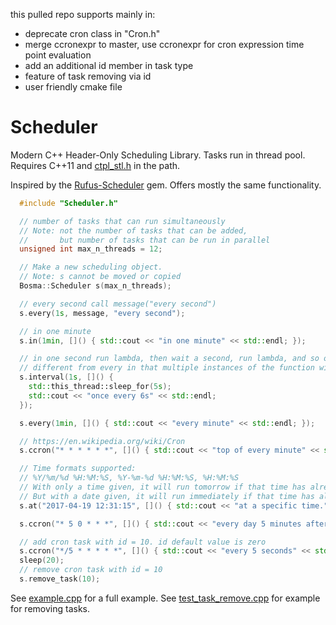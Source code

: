 this pulled repo supports mainly in:
- deprecate cron class in "Cron.h"
- merge ccronexpr to master, use ccronexpr for
  cron expression time point evaluation
- add an additional id member in task type
- feature of task removing via id 
- user friendly cmake file

# Scheduler
Modern C++ Header-Only Scheduling Library. Tasks run in thread pool. Requires C++11 and [ctpl_stl.h](https://github.com/vit-vit/CTPL) in the path.

Inspired by the [Rufus-Scheduler](https://github.com/jmettraux/rufus-scheduler) gem. Offers mostly the same functionality.

```C++
  #include "Scheduler.h"

  // number of tasks that can run simultaneously
  // Note: not the number of tasks that can be added,
  //       but number of tasks that can be run in parallel
  unsigned int max_n_threads = 12;

  // Make a new scheduling object.
  // Note: s cannot be moved or copied
  Bosma::Scheduler s(max_n_threads);

  // every second call message("every second")
  s.every(1s, message, "every second");

  // in one minute
  s.in(1min, []() { std::cout << "in one minute" << std::endl; });

  // in one second run lambda, then wait a second, run lambda, and so on
  // different from every in that multiple instances of the function will not be run concurrently
  s.interval(1s, []() {
    std::this_thread::sleep_for(5s);
    std::cout << "once every 6s" << std::endl;
  });

  s.every(1min, []() { std::cout << "every minute" << std::endl; });

  // https://en.wikipedia.org/wiki/Cron
  s.ccron("* * * * * *", []() { std::cout << "top of every minute" << std::endl; });

  // Time formats supported:
  // %Y/%m/%d %H:%M:%S, %Y-%m-%d %H:%M:%S, %H:%M:%S
  // With only a time given, it will run tomorrow if that time has already passed.
  // But with a date given, it will run immediately if that time has already passed.
  s.at("2017-04-19 12:31:15", []() { std::cout << "at a specific time." << std::endl; });

  s.ccron("* 5 0 * * *", []() { std::cout << "every day 5 minutes after midnight" << std::endl; });

  // add cron task with id = 10. id default value is zero
  s.ccron("*/5 * * * * *", []() { std::cout << "every 5 seconds" << std::endl; }, 10);
  sleep(20);
  // remove cron task with id = 10
  s.remove_task(10);
```
See [example.cpp](tests/example.cpp) for a full example.
See [test_task_remove.cpp](tests/test_task_remove.cpp) for example for removing tasks.

